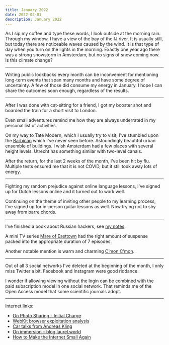 ```yaml
---
title: January 2022
date: 2022-02-01
description: January 2022
---
```


As I sip my coffee and type these words, I look outside at the morning rain. Through my window, I have a view of the bay of the IJ river. It is usually still, but today there are noticeable waves caused by the wind. It is that type of day when you turn on the lights in the morning. Exactly one year ago there was a strong snowstorm in Amsterdam, but no signs of snow coming now. Is this climate change?

---

Writing public lookbacks every month can be inconvenient for mentioning long-term events that span many months and have some degree of uncertainty. A few of those did consume my energy in January. I hope I can share the outcomes soon enough, regardless of the results.

---

After I was done with cat-sitting for a friend, I got my booster shot and boarded the train for a short visit to London.

Even small adventures remind me how they are always underrated in my personal list of activities.

On my way to Tate Modern, which I usually try to visit, I've stumbled upon the [Barbican](https://en.wikipedia.org/wiki/Barbican_Estate) which I've never seen before. Astoundingly beautiful urban ensemble of buildings. I wish Amsterdam had a few places with several height levels. Utrecht has something similar with two-level canals.

After the return, for the last 2 weeks of the month, I've been hit by flu. Multiple tests ensured me that it is not COVID, but it still took away lots of energy.

---

Fighting my random prejudice against online language lessons, I've signed up for Dutch lessons online and it turned out to work well.

Continuing on the theme of inviting other people to my learning process, I've signed up for in-person guitar lessons as well. Now trying not to shy away from barre chords.

---

I've finished a book about Russian hackers, see [my notes](/notes/books/russian-hackers/).

A mini TV series [Mare of Easttown](https://en.wikipedia.org/wiki/Mare_of_Easttown) had the right amount of suspense packed into the appropriate duration of 7 episodes.

Another notable mention is warm and charming [C’mon C’mon](<https://en.wikipedia.org/wiki/C%27mon_C%27mon_(film)>).

---

Out of all 3 social networks I've deleted at the beginning of the month, I only miss Twitter a bit. Facebook and Instagram were good riddance.

I wonder if allowing viewing without the login can be combined with the paid subscription model in one social network. That reminds me of the Open Access model that some scientific journals adopt.

---

Internet links:

- [On Photo Sharing - Initial Charge](https://initialcharge.net/2022/01/thoughts-on-photo-sharing/)
- [WebKit browser exploitation analysis](https://www.youtube.com/playlist?list=PLhixgUqwRTjwufDsT1ntgOY9yjZgg5H_t)
- [Car talks from Andreas Kling](https://www.youtube.com/playlist?list=PLMOpZvQB55bd_1pkBL-ExXgDPdf__IU25)
- [On immersion – blog.laurel.world](https://blog.laurel.world/on-immersion/)
- [How to Make the Internet Small Again](https://www.raptitude.com/2022/02/how-to-make-the-internet-small-again/)
